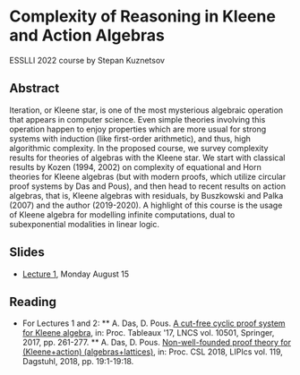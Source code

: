 # Complexity of Reasoning in Kleene and Action Algebras
ESSLLI 2022 course by Stepan Kuznetsov

## Abstract
Iteration, or Kleene star, is one of the most mysterious algebraic operation that appears in computer science. Even simple theories involving this operation happen to enjoy properties which are more usual for strong systems with induction (like first-order arithmetic), and thus, high algorithmic complexity. In the proposed course, we survey complexity results for theories of algebras with the Kleene star. We start with classical results by Kozen (1994, 2002) on complexity of equational and Horn theories for Kleene algebras (but with modern proofs, which utilize circular proof systems by Das and Pous), and then head to recent results on action algebras, that is, Kleene algebras with residuals, by Buszkowski and Palka (2007) and the author (2019-2020). A highlight of this course is the usage of Kleene algebra for modelling infinite computations, dual to subexponential modalities in linear logic.

## Slides
* [Lecture 1](https://raw.githubusercontent.com/skuzn/esslli2022/main/esslli2022_slides1.pdf), Monday August 15

## Reading
* For Lectures 1 and 2:
** A. Das, D. Pous. [A cut-free cyclic proof system for Kleene algebra](https://www.anupamdas.com/wp/a-cut-free-cyclic-proof-system-for-kleene-algebra/), in: Proc. Tableaux '17, LNCS vol. 10501, Springer, 2017, pp. 261-277.
** A. Das, D. Pous. [Non-well-founded proof theory for (Kleene+action) (algebras+lattices)](https://www.anupamdas.com/wp/non-wellfounded-proof-theory-for-kleene-algebra-and-extensions/), in: Proc. CSL 2018, LIPIcs vol. 119, Dagstuhl, 2018, pp. 19:1-19:18.
